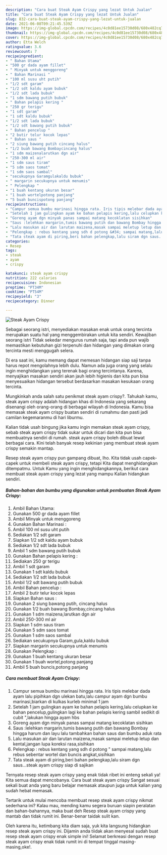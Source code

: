 ```yaml
---
description: "Cara buat Steak Ayam Crispy yang lezat Untuk Jualan"
title: "Cara buat Steak Ayam Crispy yang lezat Untuk Jualan"
slug: 832-cara-buat-steak-ayam-crispy-yang-lezat-untuk-jualan
date: 2021-06-08T09:21:45.539Z
image: https://img-global.cpcdn.com/recipes/4c0d81ee15730d08/680x482cq70/steak-ayam-crispy-foto-resep-utama.jpg
thumbnail: https://img-global.cpcdn.com/recipes/4c0d81ee15730d08/680x482cq70/steak-ayam-crispy-foto-resep-utama.jpg
cover: https://img-global.cpcdn.com/recipes/4c0d81ee15730d08/680x482cq70/steak-ayam-crispy-foto-resep-utama.jpg
author: Etta Welch
ratingvalue: 3.6
reviewcount: 7
recipeingredient:
- " Bahan Utama"
- "500 gr dada ayam fillet"
- " Minyak untuk menggoreng"
- " Bahan Marinasi "
- "100 ml susu uht putih"
- "1/2 sdt garam"
- "1/2 sdt kaldu ayam bubuk"
- "1/2 sdt lada bubuk"
- "1 sdm bawang putih bubuk"
- " Bahan pelapis kering "
- "250 gr terigu"
- "1 sdt garam"
- "1 sdt kaldu bubuk"
- "1/2 sdt lada bubuk"
- "1/2 sdt bawang putih bubuk"
- " Bahan pencelup "
- "2 butir telur kocok lepas"
- " Bahan saus "
- "2 siung bawang putih cincang halus"
- "1/2 buah bawang Bombaycincang halus"
- "1 sdm maizenalarutkan dgn air"
- "250-300 ml air"
- "1 sdm saus tiram"
- "5 sdm saos tomat"
- "1 sdm saos sambal"
- "secukupnya Garamgulakaldu bubuk"
- " margarin secukupnya untuk menumis"
- " Pelengkap "
- "1 buah kentang ukuran besar"
- "1 buah wortelpotong panjang"
- "5 buah buncispotong panjang"
recipeinstructions:
- "Campur semua bumbu marinasi hingga rata. Iris tipis melebar dada ayam lalu pipihkan dgn ulekan batu,lalu campur ayam dgn bumbu marinasi,biarkan di kulkas kurleb minimal 1 jam"
- "Setelah 1 jam gulingkan ayam ke bahan pelapis kering,lalu celupkan ke bahan pencelup,gulingkan lagi ke bahan pelapis kering sambil sedikit di cubit &#34;,lakukan hingga ayam hbs"
- "Goreng ayam dgn minyak panas sampai matang kecoklatan sisihkan"
- "Saus :lelehkan margarin,tumis bawang putih dan bawang Bombay hingga harum dan layu lalu tambahkan bahan saus dan bumbu aduk rata"
- "Lalu masukan air dan larutan maizena,masak sampai meletup letup dan kental,jangan lupa koreksi rasa,sisihkan"
- "Pelengkap : rebus kentang yang sdh d potong &#34; sampai matang,lalu rebus sebentar wortel dan buncis angkat,sisihkan"
- "Tata steak ayam di piring,beri bahan pelengkap,lalu siram dgn saus...steak ayam crispy siap di sajikan"
categories:
- Resep
tags:
- steak
- ayam
- crispy

katakunci: steak ayam crispy 
nutrition: 222 calories
recipecuisine: Indonesian
preptime: "PT34M"
cooktime: "PT54M"
recipeyield: "3"
recipecategory: Dinner

---
```



![Steak Ayam Crispy](https://img-global.cpcdn.com/recipes/4c0d81ee15730d08/680x482cq70/steak-ayam-crispy-foto-resep-utama.jpg)

Sebagai seorang istri, menyediakan masakan enak untuk orang tercinta merupakan suatu hal yang menggembirakan untuk kita sendiri. Kewajiban seorang istri Tidak sekedar mengurus rumah saja, tapi anda pun wajib memastikan kebutuhan gizi terpenuhi dan hidangan yang dimakan orang tercinta mesti menggugah selera.

Di era  saat ini, kamu memang dapat memesan hidangan siap saji tanpa harus repot mengolahnya lebih dulu. Namun ada juga orang yang selalu ingin menghidangkan yang terenak bagi orang tercintanya. Karena, menyajikan masakan sendiri akan jauh lebih higienis dan kita pun bisa menyesuaikan hidangan tersebut berdasarkan masakan kesukaan orang tercinta. 



Mungkinkah anda salah satu penikmat steak ayam crispy?. Tahukah kamu, steak ayam crispy adalah hidangan khas di Indonesia yang sekarang disenangi oleh orang-orang di berbagai wilayah di Indonesia. Kamu bisa memasak steak ayam crispy buatan sendiri di rumahmu dan pasti jadi camilan kegemaranmu di hari liburmu.

Kalian tidak usah bingung jika kamu ingin memakan steak ayam crispy, sebab steak ayam crispy tidak sukar untuk dicari dan kita pun bisa membuatnya sendiri di rumah. steak ayam crispy boleh dibuat lewat berbagai cara. Kini telah banyak resep kekinian yang membuat steak ayam crispy semakin mantap.

Resep steak ayam crispy pun gampang dibuat, lho. Kita tidak usah capek-capek untuk membeli steak ayam crispy, tetapi Kita dapat menghidangkan ditempatmu. Untuk Kamu yang ingin menghidangkannya, berikut cara membuat steak ayam crispy yang lezat yang mampu Kalian hidangkan sendiri.

<!--inarticleads1-->

##### Bahan-bahan dan bumbu yang digunakan untuk pembuatan Steak Ayam Crispy:

1. Ambil  Bahan Utama:
1. Gunakan 500 gr dada ayam fillet
1. Ambil  Minyak untuk menggoreng
1. Gunakan  Bahan Marinasi :
1. Ambil 100 ml susu uht putih
1. Sediakan 1/2 sdt garam
1. Siapkan 1/2 sdt kaldu ayam bubuk
1. Sediakan 1/2 sdt lada bubuk
1. Ambil 1 sdm bawang putih bubuk
1. Gunakan  Bahan pelapis kering :
1. Sediakan 250 gr terigu
1. Ambil 1 sdt garam
1. Gunakan 1 sdt kaldu bubuk
1. Sediakan 1/2 sdt lada bubuk
1. Ambil 1/2 sdt bawang putih bubuk
1. Ambil  Bahan pencelup :
1. Ambil 2 butir telur kocok lepas
1. Siapkan  Bahan saus :
1. Gunakan 2 siung bawang putih, cincang halus
1. Gunakan 1/2 buah bawang Bombay,cincang halus
1. Gunakan 1 sdm maizena,larutkan dgn air
1. Ambil 250-300 ml air
1. Siapkan 1 sdm saus tiram
1. Gunakan 5 sdm saos tomat
1. Gunakan 1 sdm saos sambal
1. Sediakan secukupnya Garam,gula,kaldu bubuk
1. Siapkan  margarin secukupnya untuk menumis
1. Gunakan  Pelengkap :
1. Gunakan 1 buah kentang ukuran besar
1. Gunakan 1 buah wortel,potong panjang
1. Ambil 5 buah buncis,potong panjang




<!--inarticleads2-->

##### Cara membuat Steak Ayam Crispy:

1. Campur semua bumbu marinasi hingga rata. Iris tipis melebar dada ayam lalu pipihkan dgn ulekan batu,lalu campur ayam dgn bumbu marinasi,biarkan di kulkas kurleb minimal 1 jam
1. Setelah 1 jam gulingkan ayam ke bahan pelapis kering,lalu celupkan ke bahan pencelup,gulingkan lagi ke bahan pelapis kering sambil sedikit di cubit &#34;,lakukan hingga ayam hbs
1. Goreng ayam dgn minyak panas sampai matang kecoklatan sisihkan
1. Saus :lelehkan margarin,tumis bawang putih dan bawang Bombay hingga harum dan layu lalu tambahkan bahan saus dan bumbu aduk rata
1. Lalu masukan air dan larutan maizena,masak sampai meletup letup dan kental,jangan lupa koreksi rasa,sisihkan
1. Pelengkap : rebus kentang yang sdh d potong &#34; sampai matang,lalu rebus sebentar wortel dan buncis angkat,sisihkan
1. Tata steak ayam di piring,beri bahan pelengkap,lalu siram dgn saus...steak ayam crispy siap di sajikan




Ternyata resep steak ayam crispy yang enak tidak ribet ini enteng sekali ya! Kita semua dapat mencobanya. Cara buat steak ayam crispy Sangat sesuai sekali buat anda yang baru belajar memasak ataupun juga untuk kalian yang sudah hebat memasak.

Tertarik untuk mulai mencoba membuat resep steak ayam crispy nikmat sederhana ini? Kalau mau, mending kamu segera buruan siapin peralatan dan bahan-bahannya, maka buat deh Resep steak ayam crispy yang mantab dan tidak rumit ini. Benar-benar taidak sulit kan. 

Oleh karena itu, ketimbang kita diam saja, yuk kita langsung hidangkan resep steak ayam crispy ini. Dijamin anda tiidak akan menyesal sudah buat resep steak ayam crispy enak simple ini! Selamat berkreasi dengan resep steak ayam crispy enak tidak rumit ini di tempat tinggal masing-masing,oke!.

